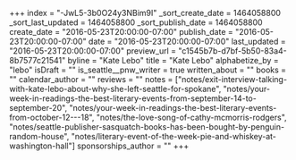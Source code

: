 +++
index = "-JwL5-3b0O24y3NBim9I"
_sort_create_date = 1464058800
_sort_last_updated = 1464058800
_sort_publish_date = 1464058800
create_date = "2016-05-23T20:00:00-07:00"
publish_date = "2016-05-23T20:00:00-07:00"
date = "2016-05-23T20:00:00-07:00"
last_updated = "2016-05-23T20:00:00-07:00"
preview_url = "c1545b7b-d7bf-5b50-83a4-8b7577c21541"
byline = "Kate Lebo"
title = "Kate Lebo"
alphabetize_by = "lebo"
isDraft = ""
is_seattle__pnw_writer = true
written_about = ""
books = ""
calendar_author = ""
reviews = ""
notes = ["notes/exit-interview-talking-with-kate-lebo-about-why-she-left-seattle-for-spokane", "notes/your-week-in-readings-the-best-literary-events-from-september-14-to-september-20", "notes/your-week-in-readings-the-best-literary-events-from-october-12---18", "notes/the-love-song-of-cathy-mcmorris-rodgers", "notes/seattle-publisher-sasquatch-books-has-been-bought-by-penguin-random-house", "notes/literary-event-of-the-week-pie-and-whiskey-at-washington-hall"]
sponsorships_author = ""
+++
